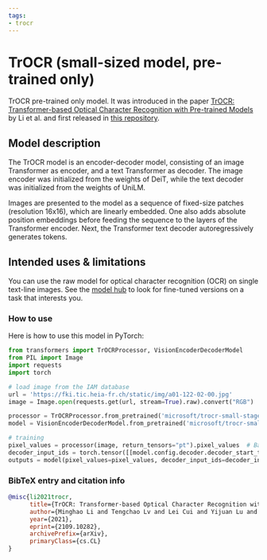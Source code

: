 ```yaml
---
tags:
- trocr
---
```


# TrOCR (small-sized model, pre-trained only) 

TrOCR pre-trained only model. It was introduced in the paper [TrOCR: Transformer-based Optical Character Recognition with Pre-trained Models](https://arxiv.org/abs/2109.10282) by Li et al. and first released in [this repository](https://github.com/microsoft/unilm/tree/master/trocr). 


## Model description

The TrOCR model is an encoder-decoder model, consisting of an image Transformer as encoder, and a text Transformer as decoder. The image encoder was initialized from the weights of DeiT, while the text decoder was initialized from the weights of UniLM.

Images are presented to the model as a sequence of fixed-size patches (resolution 16x16), which are linearly embedded. One also adds absolute position embeddings before feeding the sequence to the layers of the Transformer encoder. Next, the Transformer text decoder autoregressively generates tokens.

## Intended uses & limitations

You can use the raw model for optical character recognition (OCR) on single text-line images. See the [model hub](https://huggingface.co/models?search=microsoft/trocr) to look for fine-tuned versions on a task that interests you.

### How to use

Here is how to use this model in PyTorch:

```python
from transformers import TrOCRProcessor, VisionEncoderDecoderModel
from PIL import Image
import requests
import torch

# load image from the IAM database
url = 'https://fki.tic.heia-fr.ch/static/img/a01-122-02-00.jpg'
image = Image.open(requests.get(url, stream=True).raw).convert("RGB")

processor = TrOCRProcessor.from_pretrained('microsoft/trocr-small-stage1')
model = VisionEncoderDecoderModel.from_pretrained('microsoft/trocr-small-stage1')

# training
pixel_values = processor(image, return_tensors="pt").pixel_values  # Batch size 1
decoder_input_ids = torch.tensor([[model.config.decoder.decoder_start_token_id]])
outputs = model(pixel_values=pixel_values, decoder_input_ids=decoder_input_ids)
```

### BibTeX entry and citation info

```bibtex
@misc{li2021trocr,
      title={TrOCR: Transformer-based Optical Character Recognition with Pre-trained Models}, 
      author={Minghao Li and Tengchao Lv and Lei Cui and Yijuan Lu and Dinei Florencio and Cha Zhang and Zhoujun Li and Furu Wei},
      year={2021},
      eprint={2109.10282},
      archivePrefix={arXiv},
      primaryClass={cs.CL}
}
```